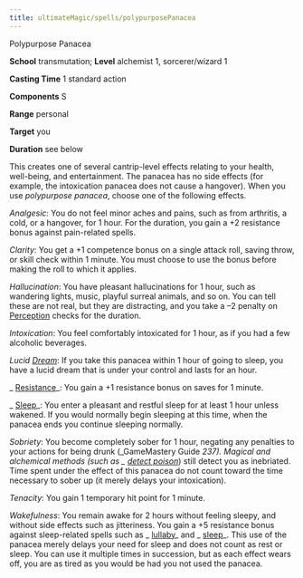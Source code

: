 ```yaml
---
title: ultimateMagic/spells/polypurposePanacea
---
```

Polypurpose Panacea

**School** transmutation; **Level** alchemist 1, sorcerer/wizard 1

**Casting Time** 1 standard action

**Components** S

**Range** personal

**Target** you

**Duration** see below

This creates one of several cantrip-level effects relating to your health, well-being, and entertainment. The panacea has no side effects (for example, the intoxication panacea does not cause a hangover). When you use _polypurpose panacea_, choose one of the following effects.

_Analgesic_: You do not feel minor aches and pains, such as from arthritis, a cold, or a hangover, for 1 hour. For the duration, you gain a +2 resistance bonus against pain-related spells.

_Clarity_: You get a +1 competence bonus on a single attack roll, saving throw, or skill check within 1 minute. You must choose to use the bonus before making the roll to which it applies.

_Hallucination_: You have pleasant hallucinations for 1 hour, such as wandering lights, music, playful surreal animals, and so on. You can tell these are not real, but they are distracting, and you take a –2 penalty on [Perception](skills/perception.md#_perception) checks for the duration.

_Intoxication_: You feel comfortably intoxicated for 1 hour, as if you had a few alcoholic beverages.

_Lucid [Dream](spells/dream.md#_dream)_: If you take this panacea within 1 hour of going to sleep, you have a lucid dream that is under your control and lasts for an hour.

_ [Resistance](spells/resistance.md#_resistance)_: You gain a +1 resistance bonus on saves for 1 minute.

_ [Sleep](spells/sleep.md#_sleep)_: You enter a pleasant and restful sleep for at least 1 hour unless wakened. If you would normally begin sleeping at this time, when the panacea ends you continue sleeping normally.

_Sobriety_: You become completely sober for 1 hour, negating any penalties to your actions for being drunk (_GameMastery Guide _237). Magical and alchemical methods (such as _ [detect poison](spells/detectPoison.md#_detect-poison)_) still detect you as inebriated. Time spent under the effect of this panacea do not count toward the time necessary to sober up (it merely delays your intoxication).

_Tenacity_: You gain 1 temporary hit point for 1 minute.

_Wakefulness_: You remain awake for 2 hours without feeling sleepy, and without side effects such as jitteriness. You gain a +5 resistance bonus against sleep-related spells such as _ [lullaby](spells/lullaby.md#_lullaby)_ and _ [sleep](spells/sleep.md#_sleep)_. This use of the panacea merely delays your need for sleep and does not count as rest or sleep. You can use it multiple times in succession, but as each effect wears off, you are as tired as you would be had you not used the panacea.

